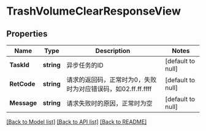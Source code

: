# TrashVolumeClearResponseView

## Properties
Name | Type | Description | Notes
------------ | ------------- | ------------- | -------------
**TaskId** | **string** | 异步任务的ID | [default to null]
**RetCode** | **string** | 请求的返回码，正常时为0，失败时为对应错误码，如02.ff.ff.ffff | [default to null]
**Message** | **string** | 请求失败时的原因，正常时为空 | [default to null]

[[Back to Model list]](../README.md#documentation-for-models) [[Back to API list]](../README.md#documentation-for-api-endpoints) [[Back to README]](../README.md)


